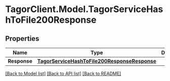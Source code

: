 # TagorClient.Model.TagorServiceHashToFile200Response

## Properties

Name | Type | Description | Notes
------------ | ------------- | ------------- | -------------
**Response** | [**TagorServiceHashToFile200ResponseResponse**](TagorServiceHashToFile200ResponseResponse.md) |  | [optional] 

[[Back to Model list]](../README.md#documentation-for-models) [[Back to API list]](../README.md#documentation-for-api-endpoints) [[Back to README]](../README.md)

